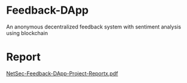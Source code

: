 # Feedback-DApp
An  anonymous decentralized feedback system with sentiment analysis using blockchain
# Report
[NetSec-Feedback-DApp-Project-Reportx.pdf](https://github.com/user-attachments/files/16928695/NetSec-Feedback-DApp-Project-Reportx.pdf)
